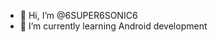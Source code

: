 - 👋 Hi, I’m @6SUPER6SONIC6
- 🌱 I’m currently learning Android development

<!---
6SUPER6SONIC6/6SUPER6SONIC6 is a ✨ special ✨ repository because its `README.md` (this file) appears on your GitHub profile.
You can click the Preview link to take a look at your changes.
--->
